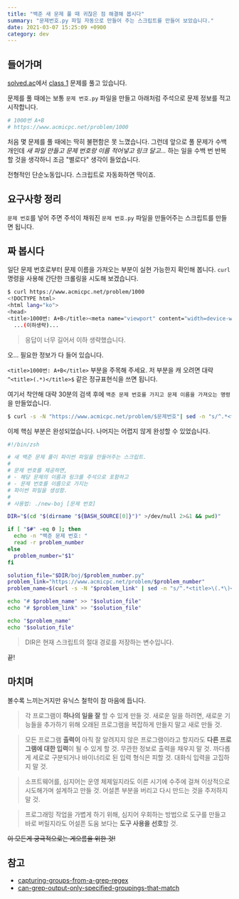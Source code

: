 ```yaml
---
title: "백준 새 문제 풀 때 귀찮은 점 해결해 봅시다"
summary: "문제번호.py 파일 자동으로 만들어 주는 스크립트를 만들어 보았습니다."
date: 2021-03-07 15:25:09 +0900
category: dev
---
```


## 들어가며

[solved.ac](https://solved.ac)에서 [class 1](https://solved.ac/class/1) 문제를 풀고 있습니다.

문제를 풀 때에는 보통 `문제 번호.py` 파일을 만들고 아래처럼 주석으로 문제 정보를 적고 시작합니다.

~~~python
# 1000번 A+B
# https://www.acmicpc.net/problem/1000
~~~

처음 몇 문제를 풀 때에는 딱히 불편함은 못 느꼈습니다. 그런데 앞으로 풀 문제가 수백 개인데 *새 파일 만들고 문제 번호랑 이름 적어넣고 링크 달고...* 하는 일을 수백 번 반복할 것을 생각하니 조금 "별로다" 생각이 들었습니다.

전형적인 단순노동입니다. 스크립트로 자동화하면 딱이죠.

## 요구사항 정리

`문제 번호`를 넣어 주면 주석이 채워진 `문제 번호.py` 파일을 만들어주는 스크립트를 만들면 됩니다.

## 짜 봅시다

일단 문제 번호로부터 문제 이름을 가져오는 부분이 실현 가능한지 확인해 봅니다. `curl` 명령을 사용해 간단한 크롤링을 시도해 보겠습니다.

~~~bash
$ curl https://www.acmicpc.net/problem/1000
<!DOCTYPE html>
<html lang="ko">
<head>
<title>1000번: A+B</title><meta name="viewport" content="width=device-width, initial-scale=1.0"><meta charset="utf-8"><meta name="author" content="스타트링크 (Startlink)"><meta name="keywords" content="ACM-ICPC, ICPC, 프로그래밍, 온라인 저지, 정보올림피아드, 코딩, 알고리즘, 대회, 올림피아드, 자료구조"><meta http-equiv="X-UA-Compatible" content="IE=edge">
  ...(이하생략)...
~~~

> 응답이 너무 길어서 이하 생략했습니다.

오... 필요한 정보가 다 들어 있습니다.

`<title>1000번: A+B</title>` 부분을 주목해 주세요. 저 부분을 캐 오려면 대략 `^<title>(.*)</title>$` 같은 정규표현식을 쓰면 됩니다.

여기서 착안해 대략 30분의 검색 후에 `백준 문제 번호를 가지고 문제 이름을 가져오는 명령`을 만들었습니다.

~~~bash
$ curl -s -N "https://www.acmicpc.net/problem/$문제번호"| sed -n "s/^.*<title>\(.*\)<\/title>.*$/\1/p"
~~~

이제 핵심 부분은 완성되었습니다. 나머지는 어렵지 않게 완성할 수 있었습니다.

~~~bash
#!/bin/zsh

# 새 백준 문제 풀이 파이썬 파일을 만들어주는 스크립트.
#
# 문제 번호를 제공하면,
# - 해당 문제의 이름과 링크를 주석으로 포함하고
# - 문제 번호를 이름으로 가지는
# 파이썬 파일을 생성함.
#
# 사용법: ./new-boj [문제 번호]

DIR="$(cd "$(dirname "${BASH_SOURCE[0]}")" >/dev/null 2>&1 && pwd)"

if [ "$#" -eq 0 ]; then
  echo -n "백준 문제 번호: "
  read -r problem_number
else
  problem_number="$1"
fi

solution_file="$DIR/boj/$problem_number.py"
problem_link="https://www.acmicpc.net/problem/$problem_number"
problem_name=$(curl -s -N "$problem_link" | sed -n "s/^.*<title>\(.*\)<\/title>.*$/\1/p")

echo "# $problem_name" >> "$solution_file"
echo "# $problem_link" >> "$solution_file"

echo "$problem_name"
echo "$solution_file"
~~~

> DIR은 현재 스크립트의 절대 경로를 저장하는 변수입니다.

끝!

## 마치며

볼수록 느끼는거지만 유닉스 철학이 참 마음에 듭니다.

> 각 프로그램이 **하나의 일을 잘** 할 수 있게 만들 것. 새로운 일을 하려면, 새로운 기능들을 추가하기 위해 오래된 프로그램을 복잡하게 만들지 말고 새로 만들 것.

> 모든 프로그램 **출력이** 아직 잘 알려지지 않은 프로그램이라고 할지라도 **다른 프로그램에 대한 입력**이 될 수 있게 할 것. 무관한 정보로 출력을 채우지 말 것. 까다롭게 세로로 구분되거나 바이너리로 된 입력 형식은 피할 것. 대화식 입력을 고집하지 말 것.

> 소프트웨어를, 심지어는 운영 체제일지라도 이른 시기에 수주에 걸쳐 이상적으로 시도해가며 설계하고 만들 것. 어설픈 부분을 버리고 다시 만드는 것을 주저하지 말 것.

> 프로그래밍 작업을 가볍게 하기 위해, 심지어 우회하는 방법으로 도구를 만들고 바로 버릴지라도 어설픈 도움 보다는 **도구 사용을 선호**할 것.

~~이 모든게 궁극적으로는 게으름을 위한 것!~~

## 참고

- [capturing-groups-from-a-grep-regex](https://stackoverflow.com/questions/1891797/capturing-groups-from-a-grep-regex)
- [can-grep-output-only-specified-groupings-that-match](https://unix.stackexchange.com/questions/13466/can-grep-output-only-specified-groupings-that-match)
